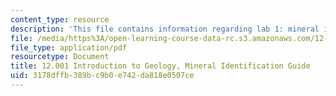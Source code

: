 ```yaml
---
content_type: resource
description: 'This file contains information regarding lab 1: mineral identification.'
file: /media/https%3A/open-learning-course-data-rc.s3.amazonaws.com/12-001-introduction-to-geology-fall-2013/3178dffb389bc9b0e742da818e0507ce_MIT12_001F13_Lab1_Instrctn.pdf
file_type: application/pdf
resourcetype: Document
title: 12.001 Introduction to Geology, Mineral Identification Guide
uid: 3178dffb-389b-c9b0-e742-da818e0507ce
---
```

